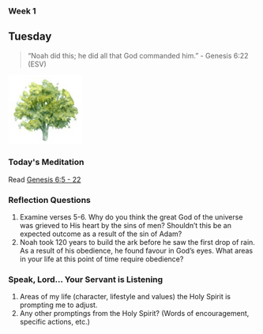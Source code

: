### Week 1

## Tuesday

>  “Noah did this; he did all that God commanded him.” - Genesis 6:22 (ESV)

<img src="/assets/img/tree.png" style="width: 150px">

### Today's Meditation
Read <a href="https://www.biblegateway.com/passage/?search=genesis+6%3A5-22&version=ESV" target="_blank">Genesis 6:5 - 22</a>

### Reflection Questions

1. Examine verses 5-6. Why do you think the great God of the universe was grieved to His heart by the sins of men? Shouldn’t this be an expected outcome as a result of the sin of Adam?
2. Noah took 120 years to build the ark before he saw the first drop of rain. As a result of his obedience, he found favour in God’s eyes. What areas in your life at this point of time require obedience?


### Speak, Lord... Your Servant is Listening
1. Areas of my life (character, lifestyle and values) the Holy Spirit is prompting me to adjust.
2. Any other promptings from the Holy Spirit? (Words of encouragement, specific actions, etc.)